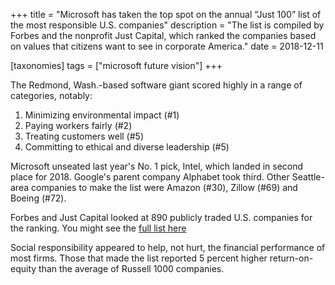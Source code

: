 +++
title = "Microsoft has taken the top spot on the annual “Just 100” list of the most responsible U.S. companies"
description = "The list is compiled by Forbes and the nonprofit Just Capital, which ranked the companies based on values that citizens want to see in corporate America."
date = 2018-12-11

[taxonomies]
tags = ["microsoft future vision"]
+++

The Redmond, Wash.-based software giant scored highly in a range of
categories, notably:

1.  Minimizing environmental impact (\#1)
2.  Paying workers fairly (\#2)
3.  Treating customers well (\#5)
4.  Committing to ethical and diverse leadership (\#5)

Microsoft unseated last year's No. 1 pick, Intel, which landed in second
place for 2018. Google's parent company Alphabet took third. Other
Seattle-area companies to make the list were Amazon (\#30), Zillow
(\#69) and Boeing (\#72).

Forbes and Just Capital looked at 890 publicly traded U.S. companies for
the ranking. You might see the [full list
here](https://www.forbes.com/just-companies/#1e98c64a2bf0)

Social responsibility appeared to help, not hurt, the financial
performance of most firms. Those that made the list reported 5 percent
higher return-on-equity than the average of Russell 1000 companies.